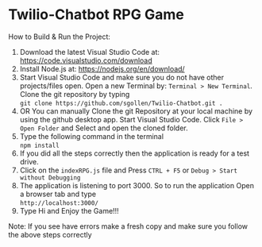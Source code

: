 # Twilio-Chatbot RPG Game
How to Build & Run the Project:
1. Download the latest Visual Studio Code at: https://code.visualstudio.com/download
2. Install Node.js at: https://nodejs.org/en/download/ 
3. Start Visual Studio Code and make sure you do not have other projects/files open.
   Open a new Terminal by: `Terminal > New Terminal`. Clone the git repository by typing </br>
          `git clone https://github.com/sgollen/Twilio-Chatbot.git .` </br>
3. OR You can manually Clone the git Repository at your local machine by using the github desktop app. 
      Start Visual Studio Code. Click `File > Open Folder` and Select and open the cloned folder.
4. Type the following command in the terminal </br>
            `npm install` 
5. If you did all the steps correctly then the application is ready for a test drive.
6.  Click on the `indexRPG.js` file and Press `CTRL + F5` or `Debug > Start without Debugging`
7. The application is listening to port 3000. So to run the application Open a browser tab and type </br>
`http://localhost:3000/` </br>
8. Type Hi and Enjoy the Game!!!

Note: If you see have errors make a fresh copy and make sure you follow the above steps correctly
